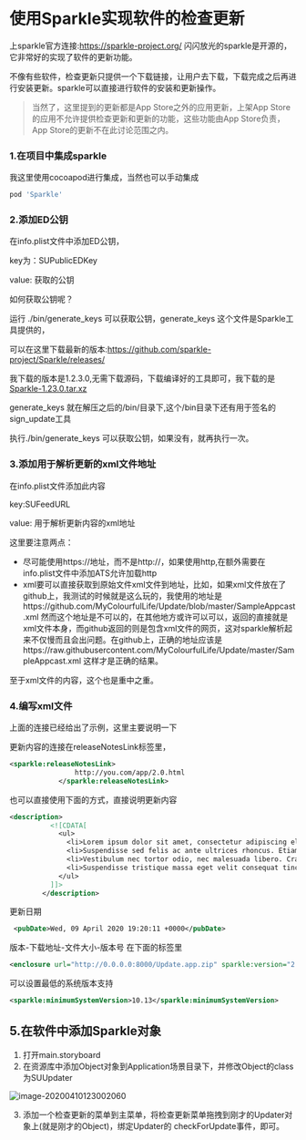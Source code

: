 

# 使用Sparkle实现软件的检查更新

上sparkle官方连接:https://sparkle-project.org/ 闪闪放光的sparkle是开源的，它非常好的实现了软件的更新功能。

不像有些软件，检查更新只提供一个下载链接，让用户去下载，下载完成之后再进行安装更新。sparkle可以直接进行软件的安装和更新操作。



>  当然了，这里提到的更新都是App Store之外的应用更新，上架App Store的应用不允许提供检查更新和更新的功能，这些功能由App Store负责，App Store的更新不在此讨论范围之内。



### 1.在项目中集成sparkle

我这里使用cocoapod进行集成，当然也可以手动集成

```sh
pod 'Sparkle'
```



### 2.添加ED公钥

在info.plist文件中添加ED公钥，

key为：SUPublicEDKey  

value: 获取的公钥

如何获取公钥呢？

运行 ./bin/generate_keys 可以获取公钥，generate_keys 这个文件是Sparkle工具提供的，

可以在这里下载最新的版本:https://github.com/sparkle-project/Sparkle/releases/

我下载的版本是1.2.3.0,无需下载源码，下载编译好的工具即可，我下载的是[Sparkle-1.23.0.tar.xz](https://github.com/sparkle-project/Sparkle/releases/download/1.23.0/Sparkle-1.23.0.tar.xz)

generate_keys 就在解压之后的/bin/目录下,这个/bin目录下还有用于签名的sign_update工具

执行./bin/generate_keys 可以获取公钥，如果没有，就再执行一次。

### 3.添加用于解析更新的xml文件地址

在info.plist文件添加此内容

key:SUFeedURL

value: 用于解析更新内容的xml地址

这里要注意两点：

- 尽可能使用https://地址，而不是http://，如果使用http,在额外需要在info.plist文件中添加ATS允许加载http
- xml要可以直接获取到原始文件xml文件到地址，比如，如果xml文件放在了github上，我测试的时候就是这么玩的，我使用的地址是https://github.com/MyColourfulLife/Update/blob/master/SampleAppcast.xml 然而这个地址是不可以的，在其他地方或许可以可以，返回的直接就是xml文件本身，而github返回的则是包含xml文件的网页，这对sparkle解析起来不仅慢而且会出问题。在github上，正确的地址应该是https://raw.githubusercontent.com/MyColourfulLife/Update/master/SampleAppcast.xml 这样才是正确的结果。

至于xml文件的内容，这个也是重中之重。



### 4.编写xml文件

上面的连接已经给出了示例，这里主要说明一下

更新内容的连接在releaseNotesLink标签里，

```xml
<sparkle:releaseNotesLink>
                http://you.com/app/2.0.html
            </sparkle:releaseNotesLink>
```

也可以直接使用下面的方式，直接说明更新内容

```xml
<description>
          <![CDATA[
            <ul>
              <li>Lorem ipsum dolor sit amet, consectetur adipiscing elit.</li>
              <li>Suspendisse sed felis ac ante ultrices rhoncus. Etiam quis elit vel nibh placerat facilisis in id leo.</li>
              <li>Vestibulum nec tortor odio, nec malesuada libero. Cras vel convallis nunc.</li>
              <li>Suspendisse tristique massa eget velit consequat tincidunt. Praesent sodales hendrerit <a href="#">pretium</a>.</li>
            </ul>
          ]]>
        </description>
```

更新日期

```xml
 <pubDate>Wed, 09 April 2020 19:20:11 +0000</pubDate>
```

版本-下载地址-文件大小-版本号 在下面的标签里

```xml
<enclosure url="http://0.0.0.0:8000/Update.app.zip" sparkle:version="2.0" length="4945096" type="application/octet-stream" sparkle:edSignature="8jomTVaWC7p3rxgNW8xXlRK2oe4eyFQiJ9+oknCIoKrH8+sF7jy2xQ+Mx37F00WenDBuOIy2ymD3nTQuQkyOCw==" />
```

可以设置最低的系统版本支持

```xml
<sparkle:minimumSystemVersion>10.13</sparkle:minimumSystemVersion>
```

## 5.在软件中添加Sparkle对象

1. 打开main.storyboard
2. 在资源库中添加Object对象到Application场景目录下，并修改Object的class为SUUpdater

![image-20200410123002060](https://upload-images.jianshu.io/upload_images/2659589-bb3e39ba81479c1f.png?imageMogr2/auto-orient/strip|imageView2/2/w/1200/format/webp)

3. 添加一个检查更新的菜单到主菜单，将检查更新菜单拖拽到刚才的Updater对象上(就是刚才的Object)，绑定Updater的 checkForUpdate事件，即可。
